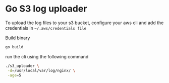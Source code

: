 # Go S3 log uploader

To upload the log files to your s3 bucket, configure your aws cli and add the credentials in `~/.aws/credentials file`

Build binary
```bash
go build
```

run the cli using the following command
```bash 
./s3_uploader \
 -d=/usr/local/var/log/nginx/ \
 -age=5
 ```
